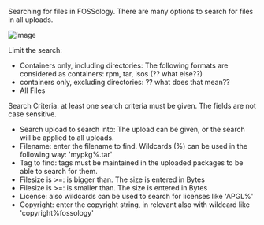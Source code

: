 Searching for files in FOSSology.
There are many options to search for files in all uploads.

![image](https://github.com/fossology/fossology/assets/9692764/4a37e230-2ce7-4a4c-ae5b-f6ef50faf093)

Limit the search:

* Containers only, including directories: The following formats are considered as containers: rpm, tar, isos (?? what else??)
* containers only, excluding directories: ?? what does that mean??
* All Files

Search Criteria: at least one search criteria must be given. The fields are not case sensitive.

* Search upload to search into: The upload can be given, or the search will be applied to all uploads.
* Filename: enter the filename to find. 
Wildcards (%) can be used in the following way: 'mypkg%.tar'
* Tag to find: tags must be maintained in the uploaded packages to be able to search for them.
* Filesize is >=: is bigger than. The size is entered in Bytes
* Filesize is >=: is smaller than. The size is entered in Bytes
* License: also wildcards can be used to search for licenses like 'APGL%'
* Copyright: enter the copyright string, in relevant also with wildcard like 'copyright%fossology'